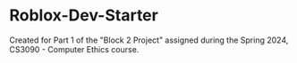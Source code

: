 # Roblox-Dev-Starter
Created for Part 1 of the "Block 2 Project" assigned during the Spring 2024, CS3090 - Computer Ethics course.
